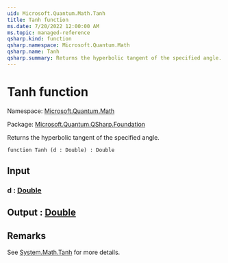 ```yaml
---
uid: Microsoft.Quantum.Math.Tanh
title: Tanh function
ms.date: 7/20/2022 12:00:00 AM
ms.topic: managed-reference
qsharp.kind: function
qsharp.namespace: Microsoft.Quantum.Math
qsharp.name: Tanh
qsharp.summary: Returns the hyperbolic tangent of the specified angle.
---
```


# Tanh function

Namespace: [Microsoft.Quantum.Math](xref:Microsoft.Quantum.Math)

Package: [Microsoft.Quantum.QSharp.Foundation](https://nuget.org/packages/Microsoft.Quantum.QSharp.Foundation)


Returns the hyperbolic tangent of the specified angle.

```qsharp
function Tanh (d : Double) : Double
```


## Input

### d : [Double](xref:microsoft.quantum.qsharp.valueliterals#double-literals)





## Output : [Double](xref:microsoft.quantum.qsharp.valueliterals#double-literals)



## Remarks

See [System.Math.Tanh](https://docs.microsoft.com/dotnet/api/system.math.tanh) for more details.